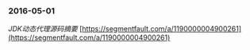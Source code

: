 ### 2016-05-01
*JDK动态代理源码摘要*	[https://segmentfault.com/a/1190000004900261](https://segmentfault.com/a/1190000004900261)